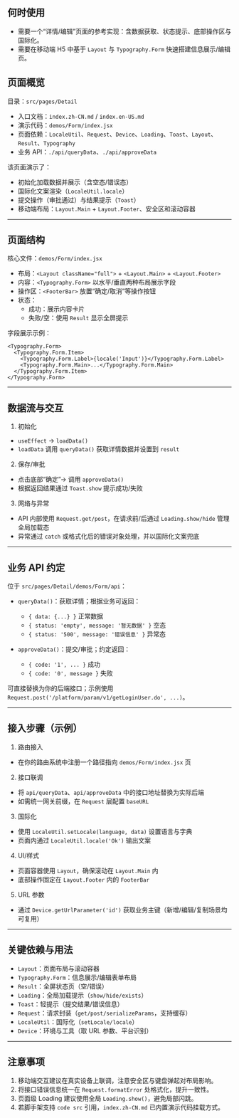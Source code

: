 ## 何时使用

- 需要一个“详情/编辑”页面的参考实现：含数据获取、状态提示、底部操作区与国际化。
- 需要在移动端 H5 中基于 `Layout` 与 `Typography.Form` 快速搭建信息展示/编辑页。

## 页面概览

目录：`src/pages/Detail`

- 入口文档：`index.zh-CN.md` / `index.en-US.md`
- 演示代码：`demos/Form/index.jsx`
- 页面依赖：`LocaleUtil`、`Request`、`Device`、`Loading`、`Toast`、`Layout`、`Result`、`Typography`
- 业务 API：`./api/queryData`、`./api/approveData`

该页面演示了：

- 初始化加载数据并展示（含空态/错误态）
- 国际化文案渲染（`LocaleUtil.locale`）
- 提交操作（审批通过）与结果提示（`Toast`）
- 移动端布局：`Layout.Main` + `Layout.Footer`、安全区和滚动容器

---

## 页面结构

核心文件：`demos/Form/index.jsx`

- 布局：`<Layout className="full">` + `<Layout.Main>` + `<Layout.Footer>`
- 内容：`<Typography.Form>` 以水平/垂直两种布局展示字段
- 操作区：`<FooterBar>` 放置“确定/取消”等操作按钮
- 状态：
  - 成功：展示内容卡片
  - 失败/空：使用 `Result` 显示全屏提示

字段展示示例：

```tsx
<Typography.Form>
  <Typography.Form.Item>
    <Typography.Form.Label>{locale('Input')}</Typography.Form.Label>
    <Typography.Form.Main>...</Typography.Form.Main>
  </Typography.Form.Item>
</Typography.Form>
```

---

## 数据流与交互

1. 初始化

- `useEffect` → `loadData()`
- `loadData` 调用 `queryData()` 获取详情数据并设置到 `result`

2. 保存/审批

- 点击底部“确定”→ 调用 `approveData()`
- 根据返回结果通过 `Toast.show` 提示成功/失败

3. 网络与异常

- API 内部使用 `Request.get/post`，在请求前/后通过 `Loading.show/hide` 管理全局加载态
- 异常通过 `catch` 或格式化后的错误对象处理，并以国际化文案兜底

---

## 业务 API 约定

位于 `src/pages/Detail/demos/Form/api`：

- `queryData()`：获取详情；根据业务可返回：

  - `{ data: {...} }` 正常数据
  - `{ status: 'empty', message: '暂无数据' }` 空态
  - `{ status: '500', message: '错误信息' }` 异常态

- `approveData()`：提交/审批；约定返回：
  - `{ code: '1', ... }` 成功
  - `{ code: '0', message }` 失败

可直接替换为你的后端接口；示例使用 `Request.post('/platform/param/v1/getLoginUser.do', ...)`。

---

## 接入步骤（示例）

1. 路由接入

- 在你的路由系统中注册一个路径指向 `demos/Form/index.jsx` 页

2. 接口联调

- 将 `api/queryData`、`api/approveData` 中的接口地址替换为实际后端
- 如需统一网关前缀，在 `Request` 层配置 `baseURL`

3. 国际化

- 使用 `LocaleUtil.setLocale(language, data)` 设置语言与字典
- 页面内通过 `LocaleUtil.locale('Ok')` 输出文案

4. UI/样式

- 页面容器使用 `Layout`，确保滚动在 `Layout.Main` 内
- 底部操作固定在 `Layout.Footer` 内的 `FooterBar`

5. URL 参数

- 通过 `Device.getUrlParameter('id')` 获取业务主键（新增/编辑/复制场景均可复用）

---

## 关键依赖与用法

- `Layout`：页面布局与滚动容器
- `Typography.Form`：信息展示/编辑表单布局
- `Result`：全屏状态页（空/错误）
- `Loading`：全局加载提示（`show/hide/exists`）
- `Toast`：轻提示（提交结果/错误信息）
- `Request`：请求封装（`get/post/serializeParams`，支持缓存）
- `LocaleUtil`：国际化（`setLocale/locale`）
- `Device`：环境与工具（取 URL 参数、平台识别）

---

## 注意事项

1. 移动端交互建议在真实设备上联调，注意安全区与键盘弹起对布局影响。
2. 将接口错误信息统一在 `Request.formatError` 处格式化，提升一致性。
3. 页面级 Loading 建议使用全局 `Loading.show()`，避免局部闪跳。
4. 若脚手架支持 `code src` 引用，`index.zh-CN.md` 已内置演示代码挂载方式。

